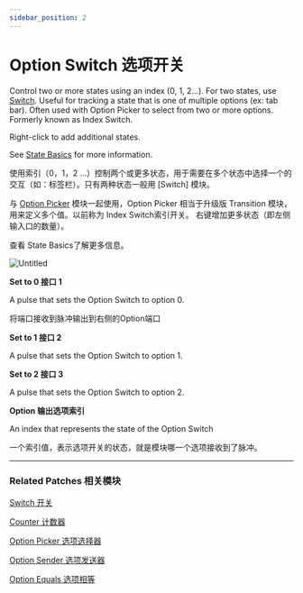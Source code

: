 ```yaml
---
sidebar_position: 2
---
```


# Option Switch 选项开关

Control two or more states using an index (0, 1, 2…). For two states, use [Switch](https://origami.design/documentation/patches/builtin.switch.html). Useful for tracking a state that is one of multiple options (ex: tab bar). Often used with Option Picker to select from two or more options. Formerly known as Index Switch.

Right-click to add additional states.

See [State Basics](https://www.notion.so/States-f6b16f4ab5014bbabfa37251885c1d09) for more information.

使用索引（0，1，2 ...）控制两个或更多状态，用于需要在多个状态中选择一个的交互（如：标签栏）。只有两种状态一般用 [Switch] 模块。

与 [Option Picker](https://www.notion.so/Option-Picker-26fa02ba463b47be8b9c4098357d5dfb) 模块一起使用，Option Picker 相当于升级版 Transition 模块，用来定义多个值。以前称为 Index Switch索引开关。 右键增加更多状态（即左侧输入口的数量）。

查看  State Basics了解更多信息。

![Untitled](https://s3.us-west-2.amazonaws.com/secure.notion-static.com/c84c92d2-ce0c-440e-b8ff-f050c9e3edb7/Untitled.png?X-Amz-Algorithm=AWS4-HMAC-SHA256&X-Amz-Content-Sha256=UNSIGNED-PAYLOAD&X-Amz-Credential=AKIAT73L2G45EIPT3X45%2F20220602%2Fus-west-2%2Fs3%2Faws4_request&X-Amz-Date=20220602T181514Z&X-Amz-Expires=86400&X-Amz-Signature=c203ef53041e85ba8b6014a0c73c312c9b5ed4fde5e0a5226c7a0ed1cfc4a298&X-Amz-SignedHeaders=host&response-content-disposition=filename%20%3D%22Untitled.png%22&x-id=GetObject)

**Set to 0 接口 1**

A pulse that sets the Option Switch to option 0.

将端口接收到脉冲输出到右侧的Option端口

**Set to 1 接口 2**

A pulse that sets the Option Switch to option 1.

**Set to 2 接口 3**

A pulse that sets the Option Switch to option 2.

**Option 输出选项索引**

An index that represents the state of the Option Switch

一个索引值，表示选项开关的状态，就是模块哪一个选项接收到了脉冲。

------

### Related Patches 相关模块

[Switch 开关](https://www.notion.so/Switch-bd684625ec8b4aaa9ff9b5ae3e396e86)

[Counter 计数器](https://www.notion.so/Counter-d206f21658ca469e9d7dd2ccf80c8001)

[Option Picker 选项选择器](https://www.notion.so/Option-Picker-26fa02ba463b47be8b9c4098357d5dfb)

[Option Sender 选项发送器](https://www.notion.so/Option-Sender-d36296ca4f44472094031e55ef7546ce)

[Option Equals 选项相等](https://www.notion.so/Option-Equals-638d7c82510948fbbdba0bbd8a18ba7f)
